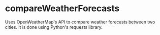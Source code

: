 # compareWeatherForecasts

Uses OpenWeatherMap's API to compare weather forecasts between two cities. It is done using Python's requests library.
